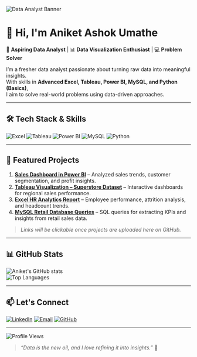<!-- Profile Banner -->
![Data Analyst Banner](https://img.freepik.com/free-vector/data-analysis-isometric-illustration_52683-58523.jpg?w=996)

# 👋 Hi, I'm Aniket Ashok Umathe

🎯 **Aspiring Data Analyst** | 📊 **Data Visualization Enthusiast** | 💻 **Problem Solver**  

I’m a fresher data analyst passionate about turning raw data into meaningful insights.  
With skills in **Advanced Excel, Tableau, Power BI, MySQL, and Python (Basics)**,  
I aim to solve real-world problems using data-driven approaches.

---

## 🛠️ Tech Stack & Skills

![Excel](https://img.shields.io/badge/Excel-217346?style=for-the-badge&logo=microsoft-excel&logoColor=white)
![Tableau](https://img.shields.io/badge/Tableau-E97627?style=for-the-badge&logo=tableau&logoColor=white)
![Power BI](https://img.shields.io/badge/Power%20BI-F2C811?style=for-the-badge&logo=powerbi&logoColor=black)
![MySQL](https://img.shields.io/badge/MySQL-005C84?style=for-the-badge&logo=mysql&logoColor=white)
![Python](https://img.shields.io/badge/Python-3776AB?style=for-the-badge&logo=python&logoColor=white)

---

## 📂 Featured Projects

1. **[Sales Dashboard in Power BI](#)** – Analyzed sales trends, customer segmentation, and profit insights.  
2. **[Tableau Visualization – Superstore Dataset](#)** – Interactive dashboards for regional sales performance.  
3. **[Excel HR Analytics Report](#)** – Employee performance, attrition analysis, and headcount trends.  
4. **[MySQL Retail Database Queries](#)** – SQL queries for extracting KPIs and insights from retail sales data.  

> *Links will be clickable once projects are uploaded here on GitHub.*

---

## 📊 GitHub Stats

![Aniket's GitHub stats](https://github-readme-stats.vercel.app/api?username=aniket-umathe&show_icons=true&theme=tokyonight)  
![Top Languages](https://github-readme-stats.vercel.app/api/top-langs/?username=aniket-umathe&layout=compact&theme=tokyonight)  

---

## 📫 Let's Connect

[![LinkedIn](https://img.shields.io/badge/LinkedIn-0A66C2?style=for-the-badge&logo=linkedin&logoColor=white)](https://linkedin.com/in/aniket-ashok-umathe)
[![Email](https://img.shields.io/badge/Email-D14836?style=for-the-badge&logo=gmail&logoColor=white)](mailto:aniketumath********@gmail.com)
[![GitHub](https://img.shields.io/badge/GitHub-181717?style=for-the-badge&logo=github&logoColor=white)](https://github.com/aniket-umathe)

---

![Profile Views](https://komarev.com/ghpvc/?username=aniket-umathe&label=Profile%20Views&color=0e75b6&style=flat)  

> *“Data is the new oil, and I love refining it into insights.”* 🚀
